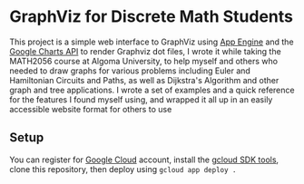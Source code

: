 # GraphViz for Discrete Math Students

This project is a simple web interface to GraphViz using [App Engine](https://developers.google.com/appengine/docs/whatisgoogleappengine) and the [Google
Charts API](https://developers.google.com/chart/image/) to render Graphviz dot files, I wrote it while taking the MATH2056 
course at Algoma University, to help myself and others who needed to draw graphs 
for various problems including Euler and Hamiltonian Circuits and Paths, as 
well as Dijkstra's Algorithm and other graph and tree applications. I wrote 
a set of examples and a quick reference for the features I found myself using,
and wrapped it all up in an easily accessible website format for others to use 

## Setup

You can register for [Google Cloud](https://cloud.google.com/gcp/) account, install the [gcloud SDK tools](https://cloud.google.com/sdk/docs/quickstarts), clone this
repository, then deploy using `gcloud app deploy .`
